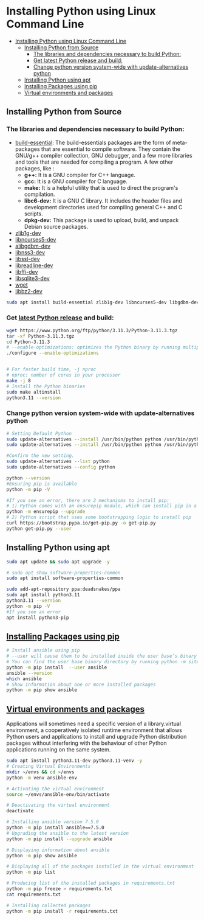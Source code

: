 # Installing Python using Linux Command Line


- [Installing Python using Linux Command Line](#installing-python-using-linux-command-line)
  - [Installing Python from Source](#installing-python-from-source)
    - [The libraries and dependencies necessary to build Python:](#the-libraries-and-dependencies-necessary-to-build-python)
    - [Get latest Python release and build:](#get-latest-python-release-and-build)
    - [Change python version system-wide with update-alternatives python](#change-python-version-system-wide-with-update-alternatives-python)
  - [Installing Python using apt](#installing-python-using-apt)
  - [Installing Packages using pip](#installing-packages-using-pip)
  - [Virtual environments and packages](#virtual-environments-and-packages)


## Installing Python from Source

### The libraries and dependencies necessary to build Python:
- [build-essential](https://packages.debian.org/search?lang=en&searchon=names&keywords=build-essential): The build-essentials packages are the form of meta-packages that are essential to compile software. They contain the GNU/g++ compiler collection, GNU debugger, and a few more libraries and tools that are needed for compiling a program. A few other packages, like :
  - **g++:** It is a GNU compiler for C++ language.
  - **gcc:** It is a GNU compiler for C language.
  - **make:** It is a helpful utility that is used to direct the program's compilation.
  - **libc6-dev:** It is a GNU C library. It includes the header files and development directories used for compiling general C++ and C scripts.
  - **dpkg-dev:** This package is used to upload, build, and unpack Debian source packages.
- [zlib1g-dev](https://packages.debian.org/en/sid/zlib1g-dev)
- [libncurses5-dev](https://packages.debian.org/en/sid/libncurses5-dev)
- [alibgdbm-dev](https://packages.debian.org/en/sid/libgdbm-dev)
- [libnss3-dev](https://packages.debian.org/en/sid/libnss3-dev)
- [libssl-dev](https://packages.debian.org/en/sid/libssl-dev)
- [libreadline-dev](https://packages.debian.org/en/sid/libreadline-dev)
- [libffi-dev](https://packages.debian.org/en/sid/libffi-dev)
- [libsqlite3-dev](https://packages.debian.org/en/sid/libsqlite3-dev)
- [wget](https://packages.debian.org/en/sid/wget)
- [libbz2-dev](https://packages.debian.org/en/sid/libbz2-dev)

```sh
sudo apt install build-essential zlib1g-dev libncurses5-dev libgdbm-dev libnss3-dev libssl-dev libreadline-dev libffi-dev libsqlite3-dev wget libbz2-dev

```

### Get [latest Python release](https://www.python.org/downloads/source/) and build:

```sh
wget https://www.python.org/ftp/python/3.11.3/Python-3.11.3.tgz
tar -xf Python-3.11.3.tgz
cd Python-3.11.3
# --enable-optimizations: optimizes the Python binary by running multiple tests
./configure --enable-optimizations


# For faster build time, -j nproc
# nproc: number of cores in your processor
make -j 8
# Install the Python binaries
sudo make altinstall
python3.11 --version

```
### Change python version system-wide with update-alternatives python
```sh
# Setting Default Python
sudo update-alternatives --install /usr/bin/python python /usr/bin/python3.11 1
sudo update-alternatives --install /usr/bin/python python /usr/bin/python2.7 2

#Confirm the new setting.
sudo update-alternatives --list python
sudo update-alternatives --config python

python --version
#Ensuring pip is available
python -m pip -V

#If you see an error, there are 2 mechanisms to install pip:
# 1) Python comes with an ensurepip module, which can install pip in a Python environment.
python -m ensurepip --upgrade
# 2) Python script that uses some bootstrapping logic to install pip
curl https://bootstrap.pypa.io/get-pip.py -o get-pip.py
python get-pip.py --user

```


## Installing Python using apt 

``` sh 
sudo apt update && sudo apt upgrade -y

# sudo apt show software-properties-common
sudo apt install software-properties-common

sudo add-apt-repository ppa:deadsnakes/ppa
sudo apt install python3.11
python3.11 --version
python -m pip -V
#If you see an error
apt install python3-pip

```

## [Installing Packages using pip](https://packaging.python.org/en/latest/tutorials/installing-packages/)

```sh
# Install ansible using pip
# --user will cause them to be installed inside the user base’s binary directory
# You can find the user base binary directory by running python -m site --user-base and adding bin to the end.
python -m pip install  --user ansible
ansible --version
which ansible
# Show information about one or more installed packages
python -m pip show ansible
```

## [Virtual environments and packages](https://docs.python.org/3/tutorial/venv.html)
Applications will sometimes need a specific version of a library.virtual environment, a cooperatively isolated runtime environment that allows Python users and applications to install and upgrade Python distribution packages without interfering with the behaviour of other Python applications running on the same system.

```sh
sudo apt install python3.11-dev python3.11-venv -y
# Creating Virtual Environments
mkdir ~/envs && cd ~/envs
python -m venv ansible-env

# Activating the virtual environment 
source ~/envs/ansible-env/bin/activate

# Deactivating the virtual environment 
deactivate

# Installing ansible version 7.5.0
python -m pip install ansible==7.5.0
# Upgrading the ansible to the latest version
python -m pip install --upgrade ansible

# Displaying information about ansible
python -m pip show ansible

# Displaying all of the packages installed in the virtual environment
python -m pip list

# Producing list of the installed packages in requirements.txt
python -m pip freeze > requirements.txt
cat requirements.txt

# Installing collected packages
python -m pip install -r requirements.txt

```